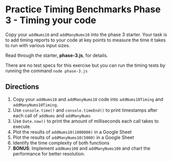 # Practice Timing Benchmarks Phase 3 - Timing your code

Copy your `addNums10` and `addManyNums10` into the phase 3 starter. Your task
is to add timing reports to your code at key points to measure the time it
takes to run with various input sizes.

Read through the starter, **phase-3.js**, for details.

There are no test specs for this exercise but you can run the timing tests by
running the command `node phase-3.js`

## Directions

1. Copy your `addNums10` and `addManyNums10` code into `addNums10Timing` and
   `addManyNums10Timing`.
2. Use `console.time()` and `console.timeEnd()` to print
   timestamps after each call of `addNums` and `addManyNums`
3. Use `Date.now()` to print the amount of milliseconds each call takes to
   execute.
4. Plot the results of `addNums10(1000000)` in a Google Sheet
5. Plot the results of `addManyNums10(5000)` in a Google Sheet
6. Identify the time complexity of both functions
7. **BONUS**: Implement `addNums100` and `addManyNums100` and chart the
   performance for better resolution.
